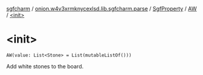 [sgfcharm](../../../index.md) / [onion.w4v3xrmknycexlsd.lib.sgfcharm.parse](../../index.md) / [SgfProperty](../index.md) / [AW](index.md) / [&lt;init&gt;](./-init-.md)

# &lt;init&gt;

`AW(value: List<Stone> = List(mutableListOf()))`

Add white stones to the board.

